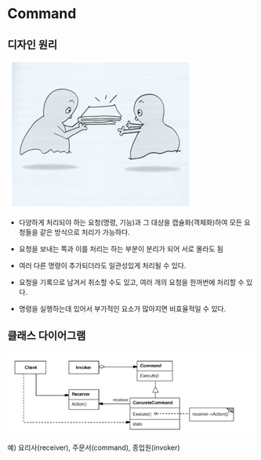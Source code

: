 # Command

## 디자인 원리

![command1](./img/command1.PNG)
- 다양하게 처리되야 하는 요청(명령, 기능)과 그 대상을 캡슐화(객체화)하여 모든 요청들을 같은 방식으로 처리가 가능하다.

- 요청을 보내는 쪽과 이를 처리는 하는 부분이 분리가 되어 서로 몰라도 됨

- 여러 다른 명령이 추가되더라도 일관성있게 처리될 수 있다.

- 요청을 기록으로 남겨서 취소할 수도 있고, 여러 개의 요청을 한꺼번에 처리할 수 있다.

- 명령을 실행하는데 있어서 부가적인 요소가 많아지면 비효율적일 수 있다. 


## 클래스 다이어그램

![command2](./img/command2.PNG)

예) 요리사(receiver), 주문서(command), 종업원(invoker)
